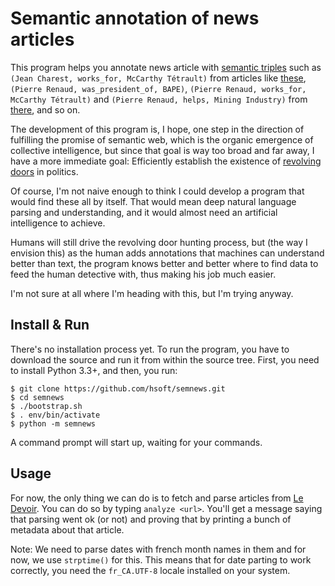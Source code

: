 # Semantic annotation of news articles

This program helps you annotate news article with [semantic triples][triples] such as
`(Jean Charest, works_for, McCarthy Tétrault)` from articles like [these][jchired],
`(Pierre Renaud, was_president_of, BAPE)`, `(Pierre Renaud, works_for, McCarthy Tétrault)` and
`(Pierre Renaud, helps, Mining Industry)` from [there][prbape], and so on.

The development of this program is, I hope, one step in the direction of fulfilling the promise of
semantic web, which is the organic emergence of collective intelligence, but since that goal is way
too broad and far away, I have a more immediate goal: Efficiently establish the existence of 
[revolving doors][revolving] in politics.

Of course, I'm not naive enough to think I could develop a program that would find these all by
itself. That would mean deep natural language parsing and understanding, and it would almost need
an artificial intelligence to achieve.

Humans will still drive the revolving door hunting process, but (the way I envision this) as the
human adds annotations that machines can understand better than text, the program knows better and
better where to find data to feed the human detective with, thus making his job much easier.

I'm not sure at all where I'm heading with this, but I'm trying anyway.

## Install & Run

There's no installation process yet. To run the program, you have to download the source and run
it from within the source tree. First, you need to install Python 3.3+, and then, you run:

    $ git clone https://github.com/hsoft/semnews.git
    $ cd semnews
    $ ./bootstrap.sh
    $ . env/bin/activate
    $ python -m semnews

A command prompt will start up, waiting for your commands.

## Usage

For now, the only thing we can do is to fetch and parse articles from [Le Devoir][ledevoir]. You can
do so by typing `analyze <url>`. You'll get a message saying that parsing went ok (or not) and
proving that by printing a bunch of metadata about that article.

Note: We need to parse dates with french month names in them and for now, we use `strptime()` for
this. This means that for date parting to work correctly, you need the `fr_CA.UTF-8` locale
installed on your system.

[triples]: http://en.wikipedia.org/wiki/Triplestore
[jchired]: http://www.ledevoir.com/politique/quebec/368041/jean-charest-se-joint-a-un-cabinet-d-avocats
[prbape]: http://www.ledevoir.com/politique/quebec/378975/l-ancien-president-du-bape-conseille-une-miniere
[revolving]: http://en.wikipedia.org/wiki/Revolving_door_%28politics%29
[ledevoir]: http://www.ledevoir.com/

